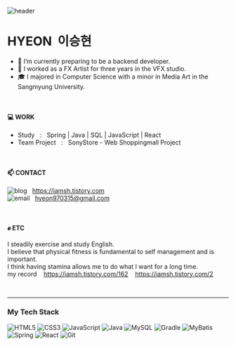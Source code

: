 ![header](https://capsule-render.vercel.app/api?type=venom&text=Seunghyeon%20Lee&color=20:283618,100:606C38&fontColor=fff&height=200&stroke=283618&strokeWidth=1)

# HYEON &nbsp;이승현

- 🌱 I’m currently preparing to be a backend developer.
- 🎥 I worked as a FX Artist for three years in the VFX studio.
- 🎓 I majored in Computer Science with a minor in Media Art in the Sangmyung University.

<br />

#### 💻 WORK
- Study &nbsp; : &nbsp; Spring | Java | SQL | JavaScript | React
- Team Project &nbsp; : &nbsp; SonyStore - Web Shoppingmall Project

<br />

#### 📫 CONTACT

![blog](https://img.shields.io/badge/BLOG-FFFFFF?style=social) &nbsp; https://iamsh.tistory.com <br/>
![email](https://img.shields.io/badge/EMAIL-FFFFFF?style=social) &nbsp; hyeon970315@gmail.com

<br />

#### ✊ ETC
I steadily exercise and study English. <br/>
I believe that physical fitness is fundamental to self management and is important. <br/>
I think having stamina allows me to do what I want for a long time. <br/>
my record &nbsp;&nbsp; https://iamsh.tistory.com/162 &nbsp;&nbsp; https://iamsh.tistory.com/2

<br />

---

### My Tech Stack
![HTML5](https://img.shields.io/badge/-HTML5-E34F26?style=for-the-badge&logo=html5&logoColor=white)
![CSS3](https://img.shields.io/badge/-CSS3-1572B6?style=for-the-badge&logo=css3&logoColor=white)
![JavaScript](https://img.shields.io/badge/-JavaScript-F7DF1E?style=for-the-badge&logo=javascript&logoColor=white)
![Java](https://img.shields.io/badge/Java-007396?style=for-the-badge&logo=java&logoColor=white)
![MySQL](https://img.shields.io/badge/MySQL-4479A1?style=for-the-badge&logo=mysql&logoColor=white)
![Gradle](https://img.shields.io/badge/Gradle-02303A?style=for-the-badge&logo=gradle&logoColor=white)
![MyBatis](https://img.shields.io/badge/MyBatis-003B57?style=for-the-badge&logo=apache&logoColor=white)
![Spring](https://img.shields.io/badge/Spring-6DB33F?style=for-the-badge&logo=spring&logoColor=white)
![React](https://img.shields.io/badge/React-61DAFB?style=for-the-badge&logo=react&logoColor=black)
![Git](https://img.shields.io/badge/-Git-F05032?style=for-the-badge&logo=git&logoColor=white)






